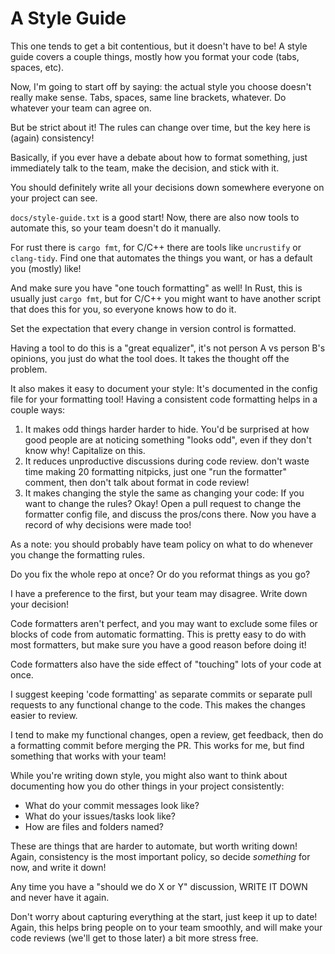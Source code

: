 # A Style Guide

This one tends to get a bit contentious, but it doesn't have to be! A style guide covers a couple things, mostly how you format your code (tabs, spaces, etc).

Now, I'm going to start off by saying: the actual style you choose doesn't really make sense. Tabs, spaces, same line brackets, whatever. Do whatever your team can agree on.

But be strict about it! The rules can change over time, but the key here is (again) consistency!

Basically, if you ever have a debate about how to format something, just immediately talk to the team, make the decision, and stick with it.

You should definitely write all your decisions down somewhere everyone on your project can see.

`docs/style-guide.txt` is a good start!
Now, there are also now tools to automate this, so your team doesn't do it manually.

For rust there is `cargo fmt`, for C/C++ there are tools like `uncrustify` or `clang-tidy`. Find one that automates the things you want, or has a default you (mostly) like!

And make sure you have "one touch formatting" as well! In Rust, this is usually just `cargo fmt`, but for C/C++ you might want to have another script that does this for you, so everyone knows how to do it.

Set the expectation that every change in version control is formatted.

Having a tool to do this is a "great equalizer", it's not person A vs person B's opinions, you just do what the tool does. It takes the thought off the problem.

It also makes it easy to document your style: It's documented in the config file for your formatting tool!
Having a consistent code formatting helps in a couple ways:

1. It makes odd things harder harder to hide. You'd be surprised at how good people are at noticing something "looks odd", even if they don't know why! Capitalize on this.
2. It reduces unproductive discussions during code review. don't waste time making 20 formatting nitpicks, just one "run the formatter" comment, then don't talk about format in code review!
3. It makes changing the style the same as changing your code: If you want to change the rules? Okay! Open a pull request to change the formatter config file, and discuss the pros/cons there. Now you have a record of why decisions were made too!

As a note: you should probably have team policy on what to do whenever you change the formatting rules.

Do you fix the whole repo at once? Or do you reformat things as you go?

I have a preference to the first, but your team may disagree. Write down your decision!

Code formatters aren't perfect, and you may want to exclude some files or blocks of code from automatic formatting. This is pretty easy to do with most formatters, but make sure you have a good reason before doing it!

Code formatters also have the side effect of "touching" lots of your code at once.

I suggest keeping 'code formatting' as separate commits or separate pull requests to any functional change to the code. This makes the changes easier to review.

I tend to make my functional changes, open a review, get feedback, then do a formatting commit before merging the PR. This works for me, but find something that works with your team!

While you're writing down style, you might also want to think about documenting how you do other things in your project consistently:

* What do your commit messages look like?
* What do your issues/tasks look like?
* How are files and folders named?

These are things that are harder to automate, but worth writing down! Again, consistency is the most important policy, so decide *something* for now, and write it down!

Any time you have a "should we do X or Y" discussion, WRITE IT DOWN and never have it again.

Don't worry about capturing everything at the start, just keep it up to date! Again, this helps bring people on to your team smoothly, and will make your code reviews (we'll get to those later) a bit more stress free.
